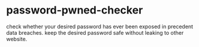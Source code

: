 # password-pwned-checker
check whether your desired password has ever been exposed in precedent data breaches. keep the desired password safe without leaking to other website.
